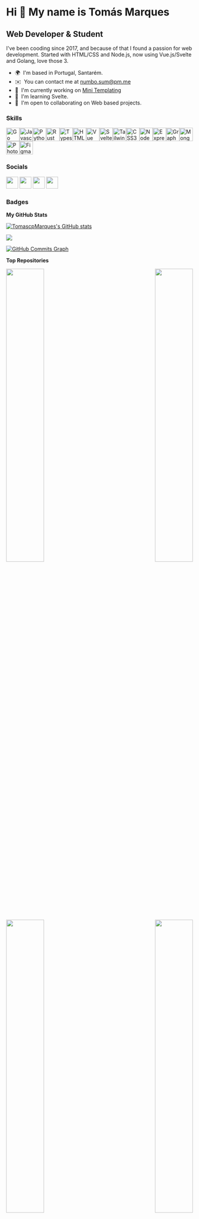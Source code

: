Hi 👋 My name is Tomás Marques
==============================
Web Developer & Student
-----------------------
I've been cooding since 2017, and because of that I found a passion for web development. Started with HTML/CSS and Node.js, now using Vue.js/Svelte and Golang, love those 3.
* 🌍  I'm based in Portugal, Santarém.
* ✉️  You can contact me at [numbo.sum@pm.me](mailto:numbo.sum@pm.me)
* 🚀  I'm currently working on [Mini Templating](http://github.com/TomascpMarques/mini-templating)
* 🧠  I'm learning Svelte.
* 🤝  I'm open to collaborating on Web based projects.

### Skills

<p align="left"><a href="https://go.dev/doc/" target="_blank" rel="noreferrer"><img src="https://raw.githubusercontent.com/danielcranney/readme-generator/main/public/icons/skills/go-colored.svg" width="36" height="36" alt="Go" /></a><a href="https://developer.mozilla.org/en-US/docs/Web/JavaScript" target="_blank" rel="noreferrer"><img src="https://raw.githubusercontent.com/danielcranney/readme-generator/main/public/icons/skills/javascript-colored.svg" width="36" height="36" alt="Javascript" /></a><a href="https://www.python.org/" target="_blank" rel="noreferrer"><img src="https://raw.githubusercontent.com/danielcranney/readme-generator/main/public/icons/skills/python-colored.svg" width="36" height="36" alt="Python" /></a><a href="https://www.rust-lang.org/" target="_blank" rel="noreferrer"><img src="https://raw.githubusercontent.com/danielcranney/readme-generator/main/public/icons/skills/rust-colored-dark.svg" width="36" height="36" alt="Rust" /></a><a href="https://www.typescriptlang.org/" target="_blank" rel="noreferrer"><img src="https://raw.githubusercontent.com/danielcranney/readme-generator/main/public/icons/skills/typescript-colored.svg" width="36" height="36" alt="Typescript" /></a><a href="https://developer.mozilla.org/en-US/docs/Glossary/HTML5" target="_blank" rel="noreferrer"><img src="https://raw.githubusercontent.com/danielcranney/readme-generator/main/public/icons/skills/html5-colored.svg" width="36" height="36" alt="HTML5" /></a><a href="https://vuejs.org/" target="_blank" rel="noreferrer"><img src="https://raw.githubusercontent.com/danielcranney/readme-generator/main/public/icons/skills/vuejs-colored.svg" width="36" height="36" alt="Vue" /></a><a href="https://svelte.dev/" target="_blank" rel="noreferrer"><img src="https://raw.githubusercontent.com/danielcranney/readme-generator/main/public/icons/skills/svelte-colored.svg" width="36" height="36" alt="Svelte" /></a><a href="https://tailwindcss.com/" target="_blank" rel="noreferrer"><img src="https://raw.githubusercontent.com/danielcranney/readme-generator/main/public/icons/skills/tailwindcss-colored.svg" width="36" height="36" alt="TailwindCSS" /></a><a href="https://www.w3.org/TR/CSS/#css" target="_blank" rel="noreferrer"><img src="https://raw.githubusercontent.com/danielcranney/readme-generator/main/public/icons/skills/css3-colored.svg" width="36" height="36" alt="CSS3" /></a><a href="https://nodejs.org/en/" target="_blank" rel="noreferrer"><img src="https://raw.githubusercontent.com/danielcranney/readme-generator/main/public/icons/skills/nodejs-colored.svg" width="36" height="36" alt="NodeJS" /></a><a href="https://expressjs.com/" target="_blank" rel="noreferrer"><img src="https://raw.githubusercontent.com/danielcranney/readme-generator/main/public/icons/skills/express-colored-dark.svg" width="36" height="36" alt="Express" /></a><a href="https://graphql.org/" target="_blank" rel="noreferrer"><img src="https://raw.githubusercontent.com/danielcranney/readme-generator/main/public/icons/skills/graphql-colored.svg" width="36" height="36" alt="GraphQL" /></a><a href="https://www.mongodb.com/" target="_blank" rel="noreferrer"><img src="https://raw.githubusercontent.com/danielcranney/readme-generator/main/public/icons/skills/mongodb-colored.svg" width="36" height="36" alt="MongoDB" /></a><a href="https://www.adobe.com/uk/products/photoshop.html" target="_blank" rel="noreferrer"><img src="https://raw.githubusercontent.com/danielcranney/readme-generator/main/public/icons/skills/photoshop-colored-dark.svg" width="36" height="36" alt="Photoshop" /></a><a href="https://www.figma.com/" target="_blank" rel="noreferrer"><img src="https://raw.githubusercontent.com/danielcranney/readme-generator/main/public/icons/skills/figma-colored.svg" width="36" height="36" alt="Figma" /></a></p>

### Socials

<p align="left"> <a href="https://discord.com/users/Pyro#4325" target="_blank" rel="noreferrer"><img src="https://raw.githubusercontent.com/danielcranney/readme-generator/main/public/icons/socials/discord.svg" width="32" height="32" /></a> <a href="https://www.github.com/TomascpMarques" target="_blank" rel="noreferrer"><img src="https://raw.githubusercontent.com/danielcranney/readme-generator/main/public/icons/socials/github-dark.svg" width="32" height="32" /></a> <a href="http://www.instagram.com/tomas.cp.marques" target="_blank" rel="noreferrer"><img src="https://raw.githubusercontent.com/danielcranney/readme-generator/main/public/icons/socials/instagram.svg" width="32" height="32" /></a> <a href="https://www.linkedin.com/in/tomás-carruço" target="_blank" rel="noreferrer"><img src="https://raw.githubusercontent.com/danielcranney/readme-generator/main/public/icons/socials/linkedin.svg" width="32" height="32" /></a></p>

### Badges

<b>My GitHub Stats</b>

<a href="http://www.github.com/TomascpMarques"><img src="https://github-readme-stats.vercel.app/api?username=TomascpMarques&show_icons=true&hide=stars,&count_private=true&title_color=6366f1&text_color=ffffff&icon_color=14b8a6&bg_color=181824&hide_border=true&show_icons=true" alt="TomascpMarques's GitHub stats" /></a>

<a href="http://www.github.com/TomascpMarques"><img src="https://github-readme-streak-stats.herokuapp.com/?user=TomascpMarques&stroke=ffffff&background=181824&ring=6366f1&fire=6366f1&currStreakNum=ffffff&currStreakLabel=6366f1&sideNums=ffffff&sideLabels=ffffff&dates=ffffff&hide_border=true" /></a>

<a href="http://www.github.com/TomascpMarques"><img src="https://activity-graph.herokuapp.com/graph?username=TomascpMarques&bg_color=181824&color=ffffff&line=14b8a6&point=ffffff&area_color=181824&area=true&hide_border=true&custom_title=GitHub%20Commits%20Graph" alt="GitHub Commits Graph" /></a>

<b>Top Repositories</b>

<div width="100%" align="center"><a href="https://github.com/TomascpMarques/mini-templating" align="left"><img align="left" width="45%" src="https://github-readme-stats.vercel.app/api/pin/?username=TomascpMarques&repo=mini-templating&title_color=6366f1&text_color=ffffff&icon_color=14b8a6&bg_color=181824&hide_border=true&locale=en" /></a><a href="https://github.com/TomascpMarques/robin-backend" align="right"><img align="right" width="45%" src="https://github-readme-stats.vercel.app/api/pin/?username=TomascpMarques&repo=robin-backend&title_color=6366f1&text_color=ffffff&icon_color=14b8a6&bg_color=181824&hide_border=true&locale=en" /></a></div><br /><br /><br /><br /><br /><br /><br />

<br /><br /><br /><br /><br />

<div width="100%" align="center"><a href="https://github.com/TomascpMarques/dynamic-querys-go" align="left"><img align="left" width="45%" src="https://github-readme-stats.vercel.app/api/pin/?username=TomascpMarques&repo=dynamic-querys-go&title_color=6366f1&text_color=ffffff&icon_color=14b8a6&bg_color=181824&hide_border=true&locale=en" /></a><a href="https://github.com/TomascpMarques/red-robin" align="right"><img align="right" width="45%" src="https://github-readme-stats.vercel.app/api/pin/?username=TomascpMarques&repo=red-robin&title_color=6366f1&text_color=ffffff&icon_color=14b8a6&bg_color=181824&hide_border=true&locale=en" /></a></div>
